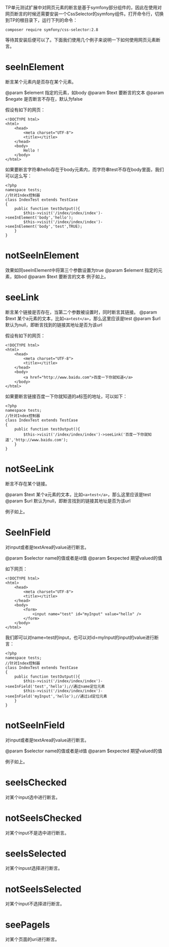 TP单元测试扩展中对网页元素的断言是基于symfony部分组件的，因此在使用对网页断言的时候还需要安装一个CssSelector的symfony组件。打开命令行，切换到TP的根目录下，运行下列的命令：

`composer require symfony/css-selector:2.8`

等待其安装后便可以了。下面我们使用几个例子来说明一下如何使用网页元素断言。

# seeInElement
断言某个元素内是否存在某个元素。

@param $element 指定的元素，如body
@param $text 要断言的文本
@param $negate 是否断言不存在，默认为false

假设有如下的网页：
~~~
<!DOCTYPE html>
<html>
	<head>
		<meta charset="UTF-8">
		<title></title>
	</head>
	<body>
		Hello !
	</body>
</html>
~~~
如果要断言字符串hello存在于body元素内，而字符串test不存在body里面，我们可以这么写：
~~~
<?php
namespace tests;
//针对Index控制器
class IndexTest extends TestCase
{
	public function testOutput(){
		$this->visit('/index/index/index')->seeInElement('body','hello');
		$this->visit('/index/index/index')->seeInElement('body','test',TRUE);
	}
}
~~~

# notSeeInElement
效果如同seeInElement中将第三个参数设置为true
@param $element 指定的元素，如bod
@param $text 要断言的文本
例子如上。

# seeLink
断言某个链接是否存在，当第二个参数被设置时，同时断言其链接。
@param $text 某个a元素的文本，比如`<a>test</a>`，那么这里应该是test
@param $url 默认为null，即断言找到的链接其地址是否为该url

假设有如下的网页：
~~~
<!DOCTYPE html>
<html>
	<head>
		<meta charset="UTF-8">
		<title></title>
	</head>
	<body>
		<a href="http://www.baidu.com">百度一下你就知道</a>
	</body>
</html>
~~~
如果要断言链接百度一下你就知道的a标签的地址，可以如下：
~~~
<?php
namespace tests;
//针对Index控制器
class IndexTest extends TestCase
{
	public function testOutput(){
		$this->visit('/index/index/index')->seeLink('百度一下你就知道','http://www.baidu.com');
	}
}
~~~

# notSeeLink
断言不存在某个链接。

@param $text 某个a元素的文本，比如`<a>test</a>`，那么这里应该是test
@param $url 默认为null，即断言找到的链接其地址是否为该url

例子如上。

# SeeInField
对input或者是textArea的value进行断言。

@param $selector name的值或者是id值
@param $expected 期望valued的值

如下网页：
~~~
<!DOCTYPE html>
<html>
	<head>
		<meta charset="UTF-8">
		<title></title>
	</head>
	<body>
		<form>
			<input name="test" id="myInput" value="hello" />
		</form>
	</body>
</html>
~~~
我们即可以对name=test的input，也可以对id=myInput的input的value进行断言：

~~~
<?php
namespace tests;
//针对Index控制器
class IndexTest extends TestCase
{
	public function testOutput(){
		$this->visit('/index/index/index')->seeInField('test','hello');//通过name定位元素
		$this->visit('/index/index/index')->seeInField('myInput','hello');//通过id定位元素
	}
}
~~~

# notSeeInField
对input或者是textArea的value进行断言。

@param $selector name的值或者是id值
@param $expected 期望valued的值

例子如上。

# seeIsChecked
对某个input选中进行断言。
# notSeeIsChecked
对某个input不是选中进行断言。
# seeIsSelected
对某个inpust选择进行断言。
# notSeeIsSelected
对某个input不选择进行断言。
# seePageIs
对某个页面的uri进行断言。
